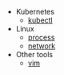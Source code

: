 * Kubernetes
  * [kubectl](https://github.com/serbangilvitu/cheatsheets/blob/main/k8s/kubectl.md)
* Linux
  * [process](https://github.com/serbangilvitu/cheatsheets/blob/main/linux/process.md)
  * [network](https://github.com/serbangilvitu/cheatsheets/blob/main/linux/network.md)
* Other tools
  * [vim](https://github.com/serbangilvitu/cheatsheets/blob/main/vim.md)